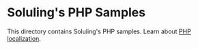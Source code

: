 # Soluling's PHP Samples

This directory contains Soluling's PHP samples. Learn about [PHP localization](https://www.soluling.com/Help/PHP/Index.htm).


